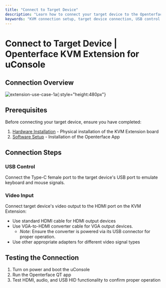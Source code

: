```yaml
---
title: "Connect to Target Device"
description: "Learn how to connect your target device to the Openterface KVM Extension for uConsole. Complete guide for USB control and video input setup after hardware installation and software setup."
keywords: "KVM connection setup, target device connection, USB control setup, HDMI input setup, uConsole KVM extension connection"
---
```


# **Connect to Target Device** | Openterface KVM Extension for uConsole

## Connection Overview

![extension-use-case-1a](https://assets.openterface.com/images/product/openterface-kvm-uconsole-extension-use-case-1a.webp){:style="height:480px"}

## Prerequisites

Before connecting your target device, ensure you have completed:

1. [Hardware Installation](/product/uconsole-kvm-extension/hardware-installation/) - Physical installation of the KVM Extension board
2. [Software Setup](/product/uconsole-kvm-extension/software-setup/) - Installation of the Openterface App

## Connection Steps

### **USB Control**
Connect the Type-C female port to the target device's USB port to emulate keyboard and mouse signals.

### **Video Input**
Connect target device's video output to the HDMI port on the KVM Extension:

- Use standard HDMI cable for HDMI output devices
- Use VGA-to-HDMI converter cable for VGA output devices. 
    - *Note*: Ensure the converter is powered via its USB connector for proper operation.
- Use other appropriate adapters for different video signal types

## Testing the Connection

1. Turn on power and boot the uConsole
2. Run the Openterface QT app
3. Test HDMI, audio, and USB HID functionality to confirm proper operation